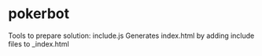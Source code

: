 # pokerbot
Tools to prepare solution:
include.js			Generates index.html by adding include files to _index.html

